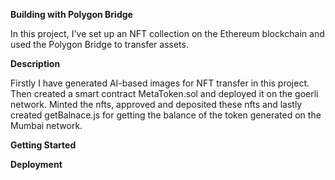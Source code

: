 **Building with Polygon Bridge**

In this project, I've set up an NFT collection on the Ethereum blockchain and used the Polygon Bridge to transfer assets. 

**Description**

Firstly I have generated AI-based images for NFT transfer in this project. Then created a smart contract MetaToken.sol and deployed it on the goerli network.
Minted the nfts, approved and deposited these nfts and lastly created getBalnace.js for getting the balance of the token generated on the Mumbai network.

**Getting Started**

**Deployment**
 
